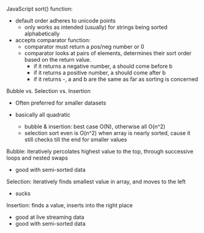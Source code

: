 JavaScript sort() function:

- default order adheres to unicode points
  - only works as intended (usually) for strings being sorted alphabetically
- accepts comparator function:
  - comparator must return a pos/neg number or 0
  - comparator looks at pairs of elements, determines their sort order based on the return value.
    - if it returns a negative number, a should come before b
    - if it returns a positive number, a should come after b
    - if it returns -, a and b are the same as far as sorting is concerned

Bubble vs. Selection vs. Insertion

- Often preferred for smaller datasets

- basically all quadratic
  - bubble & insertion: best case O(N), otherwise all O(n^2)
  - selection sort even is O(n^2) when array is nearly sorted, cause it still checks till the end for smaller values

Bubble: iteratively percolates highest value to the top, through successive loops and nested swaps

- good with semi-sorted data

Selection: iteratively finds smallest value in array, and moves to the left

- sucks

Insertion: finds a value, inserts into the right place

- good at live streaming data
- good with semi-sorted data
